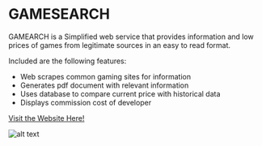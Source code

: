 # GAMESEARCH
GAMEARCH is a Simplified web service that provides information and low prices of games from legitimate sources in an easy to read format.

Included are the following features:
* Web scrapes common gaming sites for information
* Generates pdf document with relevant information
* Uses database to compare current price with historical data
* Displays commission cost of developer

[Visit the Website Here!](http://teamgardensnakes.com/)

![alt text](/tree/master/static/img/GAMESEARCH.png?raw=true)
